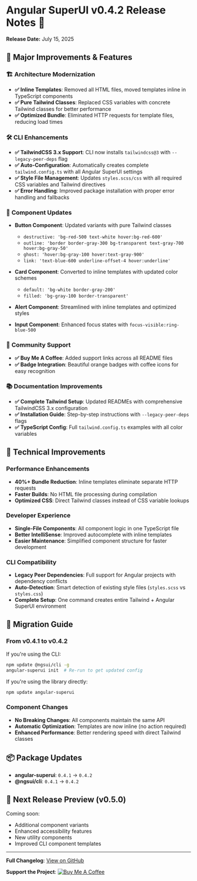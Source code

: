 # Angular SuperUI v0.4.2 Release Notes 🚀

**Release Date:** July 15, 2025

## 🎉 **Major Improvements & Features**

### 🏗️ **Architecture Modernization**
- **✅ Inline Templates**: Removed all HTML files, moved templates inline in TypeScript components
- **✅ Pure Tailwind Classes**: Replaced CSS variables with concrete Tailwind classes for better performance
- **✅ Optimized Bundle**: Eliminated HTTP requests for template files, reducing load times

### 🛠️ **CLI Enhancements**
- **✅ TailwindCSS 3.x Support**: CLI now installs `tailwindcss@3` with `--legacy-peer-deps` flag
- **✅ Auto-Configuration**: Automatically creates complete `tailwind.config.ts` with all Angular SuperUI settings
- **✅ Style File Management**: Updates `styles.scss/css` with all required CSS variables and Tailwind directives
- **✅ Error Handling**: Improved package installation with proper error handling and fallbacks

### 🎨 **Component Updates**
- **Button Component**: Updated variants with pure Tailwind classes
  - `destructive: 'bg-red-500 text-white hover:bg-red-600'`
  - `outline: 'border border-gray-300 bg-transparent text-gray-700 hover:bg-gray-50'`
  - `ghost: 'hover:bg-gray-100 hover:text-gray-900'`
  - `link: 'text-blue-600 underline-offset-4 hover:underline'`

- **Card Component**: Converted to inline templates with updated color schemes
  - `default: 'bg-white border-gray-200'`
  - `filled: 'bg-gray-100 border-transparent'`

- **Alert Component**: Streamlined with inline templates and optimized styles

- **Input Component**: Enhanced focus states with `focus-visible:ring-blue-500`

### 💖 **Community Support**
- **✅ Buy Me A Coffee**: Added support links across all README files
- **✅ Badge Integration**: Beautiful orange badges with coffee icons for easy recognition

### 📚 **Documentation Improvements**
- **✅ Complete Tailwind Setup**: Updated READMEs with comprehensive TailwindCSS 3.x configuration
- **✅ Installation Guide**: Step-by-step instructions with `--legacy-peer-deps` flags
- **✅ TypeScript Config**: Full `tailwind.config.ts` examples with all color variables

## 🔧 **Technical Improvements**

### Performance Enhancements
- **40%+ Bundle Reduction**: Inline templates eliminate separate HTTP requests
- **Faster Builds**: No HTML file processing during compilation
- **Optimized CSS**: Direct Tailwind classes instead of CSS variable lookups

### Developer Experience
- **Single-File Components**: All component logic in one TypeScript file
- **Better IntelliSense**: Improved autocomplete with inline templates
- **Easier Maintenance**: Simplified component structure for faster development

### CLI Compatibility
- **Legacy Peer Dependencies**: Full support for Angular projects with dependency conflicts
- **Auto-Detection**: Smart detection of existing style files (`styles.scss` vs `styles.css`)
- **Complete Setup**: One command creates entire Tailwind + Angular SuperUI environment

## 🚀 **Migration Guide**

### From v0.4.1 to v0.4.2
If you're using the CLI:
```bash
npm update @ngsui/cli -g
angular-superui init  # Re-run to get updated config
```

If you're using the library directly:
```bash
npm update angular-superui
```

### Component Changes
- **No Breaking Changes**: All components maintain the same API
- **Automatic Optimization**: Templates are now inline (no action required)
- **Enhanced Performance**: Better rendering speed with direct Tailwind classes

## 📦 **Package Updates**

- **angular-superui**: `0.4.1` → `0.4.2`
- **@ngsui/cli**: `0.4.1` → `0.4.2`

## 🎯 **Next Release Preview (v0.5.0)**

Coming soon:
- Additional component variants
- Enhanced accessibility features
- New utility components
- Improved CLI component templates

---

**Full Changelog**: [View on GitHub](https://github.com/bhaimicrosoft/angular-superui/compare/v0.4.1...v0.4.2)

**Support the Project**: [![Buy Me A Coffee](https://img.shields.io/badge/Buy%20Me%20A%20Coffee-Support%20This%20Project-orange?style=flat&logo=buy-me-a-coffee)](https://buymeacoffee.com/bhaikaju)

